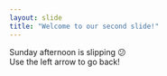 ```yaml
---
layout: slide
title: "Welcome to our second slide!"
---
```

Sunday afternoon is slipping :confused:  
Use the left arrow to go back!
